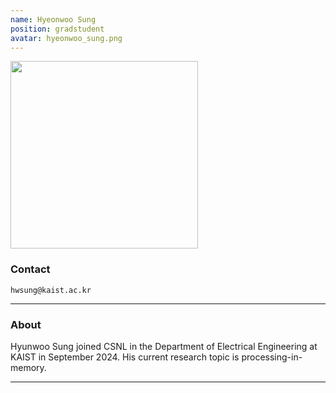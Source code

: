 ```yaml
---
name: Hyeonwoo Sung
position: gradstudent
avatar: hyeonwoo_sung.png
---
```


<img width="300" src="{{site.baseurl}}/images/people/{{page.avatar}}" data-action="zoom">


### Contact

<i class="fa fa-envelope-o"></i>`hwsung@kaist.ac.kr`<br>

<hr>

### About

Hyunwoo Sung joined CSNL in the Department of Electrical Engineering at KAIST in September 2024. His current research topic is processing-in-memory.
<hr>